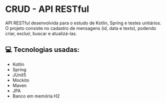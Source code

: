 # CRUD - API RESTful

API RESTful desenvolvida para o estudo de Kotlin, Spring e testes unitários. O projeto consiste no cadastro de mensagens (id, data e texto), podendo criar, excluir, buscar e atualizá-las.

## 💻 Tecnologias usadas:

* Kotlin
* Spring
* JUnit5
* Mockito
* Maven
* JPA
* Banco em memória H2
